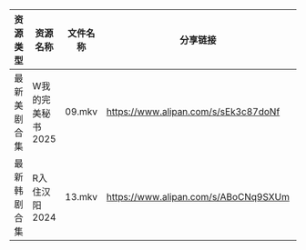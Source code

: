 | 资源类型   | 资源名称        | 文件名称   | 分享链接                                 | 更新时间                |
| ------ | ----------- | ------ | ------------------------------------ | ------------------- |
| 最新美剧合集 | W我的完美秘书2025 | 09.mkv | https://www.alipan.com/s/sEk3c87doNf | 2025-02-02 00:06:32 |
| 最新韩剧合集 | R入住汉阳2024   | 13.mkv | https://www.alipan.com/s/ABoCNq9SXUm | 2025-02-02 00:06:21 |
